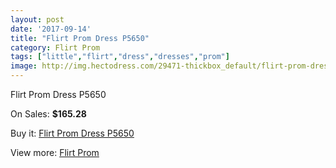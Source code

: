 ```yaml
---
layout: post
date: '2017-09-14'
title: "Flirt Prom Dress P5650"
category: Flirt Prom
tags: ["little","flirt","dress","dresses","prom"]
image: http://img.hectodress.com/29471-thickbox_default/flirt-prom-dress-p5650.jpg
---
```

Flirt Prom Dress P5650

On Sales: **$165.28**
<a href="https://www.hectodress.com/flirt-prom/13666-flirt-prom-dress-p5650.html"><amp-img layout="responsive" width="600" height="600" src="//img.hectodress.com/29471-thickbox_default/flirt-prom-dress-p5650.jpg" alt="Flirt Prom Dress P5650 0" /></a>
<a href="https://www.hectodress.com/flirt-prom/13666-flirt-prom-dress-p5650.html"><amp-img layout="responsive" width="600" height="600" src="//img.hectodress.com/29474-thickbox_default/flirt-prom-dress-p5650.jpg" alt="Flirt Prom Dress P5650 1" /></a>
<a href="https://www.hectodress.com/flirt-prom/13666-flirt-prom-dress-p5650.html"><amp-img layout="responsive" width="600" height="600" src="//img.hectodress.com/29473-thickbox_default/flirt-prom-dress-p5650.jpg" alt="Flirt Prom Dress P5650 2" /></a>
<a href="https://www.hectodress.com/flirt-prom/13666-flirt-prom-dress-p5650.html"><amp-img layout="responsive" width="600" height="600" src="//img.hectodress.com/29472-thickbox_default/flirt-prom-dress-p5650.jpg" alt="Flirt Prom Dress P5650 3" /></a>

Buy it: [Flirt Prom Dress P5650](https://www.hectodress.com/flirt-prom/13666-flirt-prom-dress-p5650.html "Flirt Prom Dress P5650")

View more: [Flirt Prom](https://www.hectodress.com/223-flirt-prom "Flirt Prom")